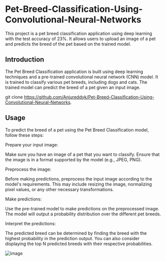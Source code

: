 # Pet-Breed-Classification-Using-Convolutional-Neural-Networks

This project is a pet breed classification application using deep learning with the test accuracy of 23%. It allows users to upload an image of a pet and predicts the breed of the pet based on the trained model.

## Introduction

The Pet Breed Classification application is built using deep learning techniques and a pre-trained convolutional neural network (CNN) model. It is trained to classify various pet breeds, including dogs and cats. The trained model can predict the breed of a pet given an input image.

git clone https://github.com/Anjureddyk/Pet-Breed-Classification-Using-Convolutional-Neural-Networks.
   
## Usage

To predict the breed of a pet using the Pet Breed Classification model, follow these steps:

Prepare your input image:

Make sure you have an image of a pet that you want to classify. Ensure that the image is in a format supported by the model (e.g., JPEG, PNG).

Preprocess the image:

Before making predictions, preprocess the input image according to the model's requirements. This may include resizing the image, normalizing pixel values, or any other necessary transformations.

Make predictions:

Use the pre-trained model to make predictions on the preprocessed image. The model will output a probability distribution over the different pet breeds.

Interpret the predictions:

The predicted breed can be determined by finding the breed with the highest probability in the prediction output. You can also consider displaying the top N predicted breeds with their respective probabilities.


![image](https://github.com/Anjureddyk/Pet-Breed-Classification-Using-Convolutional-Neural-Networks/assets/109125485/d7bf8b5b-4348-4dd8-b578-37aedf42f3aa)
